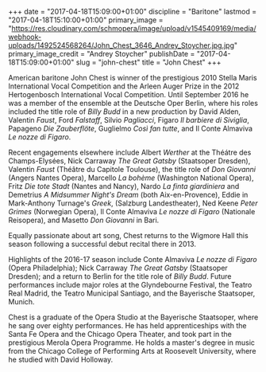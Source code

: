 +++
date = "2017-04-18T15:09:00+01:00"
discipline = "Baritone"
lastmod = "2017-04-18T15:10:00+01:00"
primary_image = "https://res.cloudinary.com/schmopera/image/upload/v1545409169/media/webhook-uploads/1492524568264/John_Chest_3646_Andrey_Stoycher.jpg.jpg"
primary_image_credit = "Andrey Stoycher"
publishDate = "2017-04-18T15:09:00+01:00"
slug = "john-chest"
title = "John Chest"
+++

American baritone John Chest is winner of the prestigious 2010 Stella Maris International Vocal Competition and the Arleen Auger Prize in the 2012 Hertogenbosch International Vocal Competition. Until September 2016 he was a member of the ensemble at the Deutsche Oper Berlin, where his roles included the title role of *Billy Budd* in a new production by David Alden, Valentin *Faust*, Ford *Falstaff*, Silvio *Pagliacci*, Figaro *Il barbiere di Siviglia*, Papageno *Die Zauberflöte*, Guglielmo *Così fan tutte*, and Il Conte Almaviva *Le nozze di Figaro*.

Recent engagements elsewhere include Albert *Werther* at the Théátre des Champs-Elysées, Nick Carraway *The Great Gatsby* (Staatsoper Dresden), Valentin *Faust* (Théâtre du Capitole Toulouse), the title role of *Don Giovanni* (Angers Nantes Opera), Marcello *La bohème* (Washington National Opera), Fritz *Die tote Stadt* (Nantes and Nancy), Nardo *La finta giardiniera* and Demetrius *A Midsummer Night's Dream* (both Aix-en-Provence), Eddie in Mark-Anthony Turnage's *Greek*, (Salzburg Landestheater), Ned Keene *Peter Grimes* (Norwegian Opera), Il Conte Almaviva *Le nozze di Figaro* (Nationale Reisopera), and Masetto *Don Giovanni* in Bari. 

Equally passionate about art song, Chest returns to the Wigmore Hall this season following a successful debut recital there in 2013.

Highlights of the 2016-17 season include Conte Almaviva *Le nozze di Figaro* (Opera Philadelphia); Nick Carraway *The Great Gatsby* (Staatsoper Dresden); and a return to Berlin for the title role of *Billy Budd*. Future performances include major roles at the Glyndebourne Festival, the Teatro Real Madrid, the Teatro Municipal Santiago, and the Bayerische Staatsoper, Munich.

Chest is a graduate of the Opera Studio at the Bayerische Staatsoper, where he sang over eighty performances. He has held apprenticeships with the Santa Fe Opera and the Chicago Opera Theater, and took part in the prestigious Merola Opera Programme. He holds a master's degree in music from the Chicago College of Performing Arts at Roosevelt University, where he studied with David Holloway.
